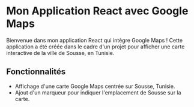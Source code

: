 # Mon Application React avec Google Maps

Bienvenue dans mon application React qui intègre Google Maps ! Cette application a été créée dans le cadre d'un projet pour afficher une carte interactive de la ville de Sousse, en Tunisie.

## Fonctionnalités

- Affichage d'une carte Google Maps centrée sur Sousse, Tunisie.
- Ajout d'un marqueur pour indiquer l'emplacement de Sousse sur la carte.
